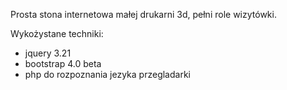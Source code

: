 Prosta stona internetowa małej drukarni 3d, pełni role wizytówki.

Wykożystane techniki:
- jquery 3.21
- bootstrap 4.0 beta
- php do rozpoznania jezyka przegladarki



